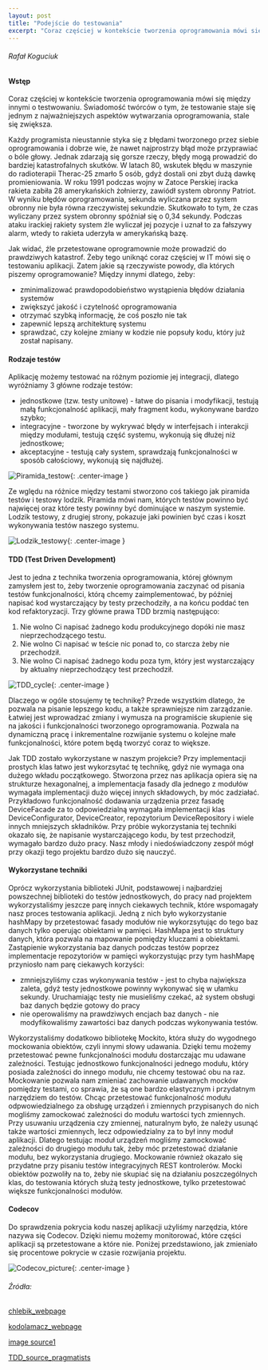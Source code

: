 ```yaml
---
layout: post
title: "Podejście do testowania"
excerpt: "Coraz częściej w kontekście tworzenia oprogramowania mówi się między innymi o testwowaniu. Świadomość twórców o tym, że testowanie staje się jednym z najważniejszych..."
---
```

###### Rafał Koguciuk
#### Wstęp

Coraz częściej w kontekście tworzenia oprogramowania mówi się między innymi o 
testwowaniu. Świadomość twórców o tym, że testowanie staje się jednym z najważniejszych
aspektów wytwarzania oprogramowania, stale się zwiększa.

Każdy programista nieustannie styka się z błędami tworzonego przez siebie oprogramowania 
i dobrze wie, że nawet najprostrzy błąd może przyprawiać o bóle głowy. Jednak zdarzają się 
gorsze rzeczy, błędy mogą prowadzić do bardziej katastrofalnych skutków. W latach 80, wskutek 
błędu w maszynie do radioterapii Therac-25 zmarło 5 osób, gdyż dostali oni zbyt dużą dawkę 
promieniowania. W roku 1991 podczas wojny w Zatoce Perskiej iracka rakieta zabiła 28 
amerykańskich żołnierzy, zawiódł system obronny Patriot. W wyniku błędów oprogramowania, 
sekunda wyliczana przez system obronny nie była równa rzeczywistej sekundzie. Skutkowało 
to tym, że czas wyliczany przez system obronny spóźniał się o 0,34 sekundy. Podczas ataku 
irackiej rakiety system źle wyliczał jej pozycje i uznał to za fałszywy alarm, wtedy to 
rakieta uderzyła w amerykańską bazę.

Jak widać, źle przetestowane oprogramownie może prowadzić do prawdziwych katastrof. 
Żeby tego uniknąć coraz częściej w IT mówi się o testowaniu aplikacji. Zatem jakie są 
rzeczywiste powody, dla których piszemy oprogramowanie? Między innymi dlatego, żeby:
- zminimalizować prawdopodobieństwo wystąpienia błędów działania systemów
- zwiększyć jakość i czytelność oprogramowania
- otrzymać szybką informację, że coś poszło nie tak
- zapewnić lepszą architekturę systemu
- sprawdzać, czy kolejne zmiany w kodzie nie popsuły kodu, który już został napisany.

#### Rodzaje testów

Aplikację możemy testować na różnym poziomie jej integracji, dlatego wyróżniamy 3 
główne rodzaje testów:
- jednostkowe (tzw. testy unitowe) - łatwe do pisania i modyfikacji, 
testują małą funkcjonalność aplikacji, mały fragment kodu, wykonywane bardzo szybko;
- integracyjne - tworzone by wykrywać błędy w interfejsach i interakcji 
między modułami, testują część systemu, wykonują się dłużej niż jednostkowe;
- akceptacyjne - testują cały system, sprawdzają funkcjonalności w sposób 
całościowy, wykonują się najdłużej.

![Piramida_testow](https://github.com/kamdibus/PIK/blob/gh-pages/img/piramida.png?raw=true "Piramida testów"){: .center-image }

Ze wględu na różnice między testami stworzono coś takiego jak piramida testów i testowy 
lodzik. Piramida mówi nam, których testów powinno być najwięcej oraz które testy powinny 
być dominujące w naszym systemie. Lodzik testowy, z drugiej strony, pokazuje jaki powinien 
być czas i koszt wykonywania testów naszego systemu.

![Lodzik_testowy](https://github.com/kamdibus/PIK/blob/gh-pages/img/lodzik.png?raw=true "Testowy lodzik"){: .center-image }

#### TDD (Test Driven Development)
Jest to jedna z technika tworzenia oprogramowania, której głównym zamysłem jest to, 
żeby tworzenie oprogramowania zaczynać od pisania testów funkcjonalności, którą chcemy 
zaimplementować, by później napisać kod wystarczający by testy przechodziły, a na 
końcu poddać ten kod refaktoryzacji. Trzy główne prawa TDD brzmią następująco:
1. Nie wolno Ci napisać żadnego kodu produkcyjnego dopóki nie masz nieprzechodzącego testu.
2. Nie wolno Ci napisać w teście nic ponad to, co starcza żeby nie przechodził.
3. Nie wolno Ci napisać żadnego kodu poza tym, który jest wystarczający by aktualny 
nieprzechodzący test przechodził.

![TDD_cycle](https://github.com/kamdibus/PIK/blob/gh-pages/img/tdd.png?raw=true "Cykl TDD"){: .center-image }

Dlaczego w ogóle stosujemy tę technikę? Przede wszystkim dlatego, że pozwala na pisanie 
lepszego kodu, a także sprawniejsze nim zarządzanie. Łatwiej jest wprowadzać zmiany i 
wymusza na programiście skupienie się na jakości i funkcjonalności tworzonego oprogramowania. 
Pozwala na dynamiczną pracę i inkrementalne rozwijanie systemu o kolejne małe funkcjonalności,
które potem będą tworzyć coraz to większe.

Jak TDD zostało wykorzystane w naszym projekcie? Przy implementacji prostych klas łatwo 
jest wykorzsytać tę technikę, gdyż nie wymaga ona dużego wkładu początkowego. Stworzona 
przez nas aplikacja opiera się na strukturze hexagonalnej, a implementacja fasady dla 
jednego z modułów wymagała implementacji dużo więcej innych składowych, by móc zadziałać. 
Przykładowo funkcjonalność dodawania urządzenia przez fasadę DeviceFacade za to odpowiedzialną 
wymagała implementacji klas DeviceConfigurator, DeviceCreator, repozytorium DeviceRepository i
wiele innych mniejszych składników. Przy próbie wykorzystania tej techniki okazało się, że 
napisanie wystarczającego kodu, by test przechodził, wymagało bardzo dużo pracy. Nasz młody i 
niedoświadczony zespół mógł przy okazji tego projektu bardzo dużo się nauczyć.

#### Wykorzystane techniki

Oprócz wykorzystania biblioteki JUnit, podstawowej i najbardziej powszechnej 
biblioteki do testów jednostkowych, do pracy nad projektem wykorzystaliśmy jeszcze 
parę innych ciekawych technik, które wspomagały nasz proces testowania aplikacji. 
Jedną z nich było wykorzystanie hashMapy by przetestować fasady modułów nie 
wykorzsytując do tego baz danych tylko operując obiektami w pamięci. HashMapa 
jest to struktury danych, która pozwala na mapowanie pomiędzy kluczami a obiektami. 
Zastąpienie wykorzystania baz danych podczas testów poprzez implementacje repozytoriów 
w pamięci wykorzystując przy tym hashMapę przyniosło nam parę ciekawych korzyści:
- zmniejszyliśmy czas wykonywania testów - jest to chyba największa zaleta, 
gdyż testy jednostkowe powinny wykonywać się w ułamku sekundy. Uruchamiając 
testy nie musieliśmy czekać, aż system obsługi baz danych będzie gotowy do pracy
- nie operowaliśmy na prawdziwych encjach baz danych - nie modyfikowaliśmy 
zawartości baz danych podczas wykonywania testów.

Wykorzystaliśmy dodatkowo bibliotekę Mockito, która służy do wygodnego mockowania obiektów, 
czyli innymi słowy udawania. Dzięki temu możemy przetestować pewne funkcjonalności modułu 
dostarczając mu udawane zależności. Testując jednostkowo funkcjonalności jednego modułu, 
który posiada zależności do innego modułu, nie chcemy testować obu na raz. Mockowanie pozwala 
nam zmieniać zachowanie udawanych mocków pomiędzy testami, co sprawia, że są one bardzo 
elastycznym i przydatnym narzędziem do testów. 
Chcąc przetestować funkcjonalność modułu odpwowiedzialnego za obsługę urządzeń i zmiennych 
przypisanych do nich mogliśmy zamockować zależności do modułu wartości tych zmiennych. Przy 
usuwaniu urządzenia czy zmiennej, naturalnym było, że należy usunąć także wartości zmiennych, 
lecz odpowiedzialny za to był inny moduł aplikacji. Dlatego testując moduł urządzeń mogliśmy 
zamockować zależności do drugiego modułu tak, żeby móc przetestować działanie modułu, bez 
wykorzystania drugiego. Mockowanie również okazało się przydatne przy pisaniu testów 
integracyjnych REST kontrolerów. Mocki obiektów pozwoliły na to, żeby nie skupiać się na 
działaniu poszczególnych klas, do testowania których służą testy jednostkowe, tylko 
przetestować większe funkcjonalności modułów. 

#### Codecov

Do sprawdzenia pokrycia kodu naszej aplikacji użyliśmy narzędzia, które nazywa się 
Codecov. Dzięki niemu możemy monitorować, które części aplikacji są przetestowane a 
które nie. Poniżej przedstawiono, jak zmieniało się procentowe pokrycie w czasie rozwijania projektu.

![Codecov_picture](https://github.com/kamdibus/PIK/blob/gh-pages/img/pokrycie.png?raw=true "Pokrycie kodu"){: .center-image }

###### Źródła:

[chlebik_webpage](https://chlebik.wordpress.com/)

[kodolamacz_webpage](https://kodolamacz.pl/blog/)

[image source1](https://studia.elka.pw.edu.pl/big/18L/PIK.A/priv//testowanie_automatyczne.pdf)

[TDD_source_pragmatists](https://studia.elka.pw.edu.pl/file/18L/PIK.A/priv/tdd.pdf)
